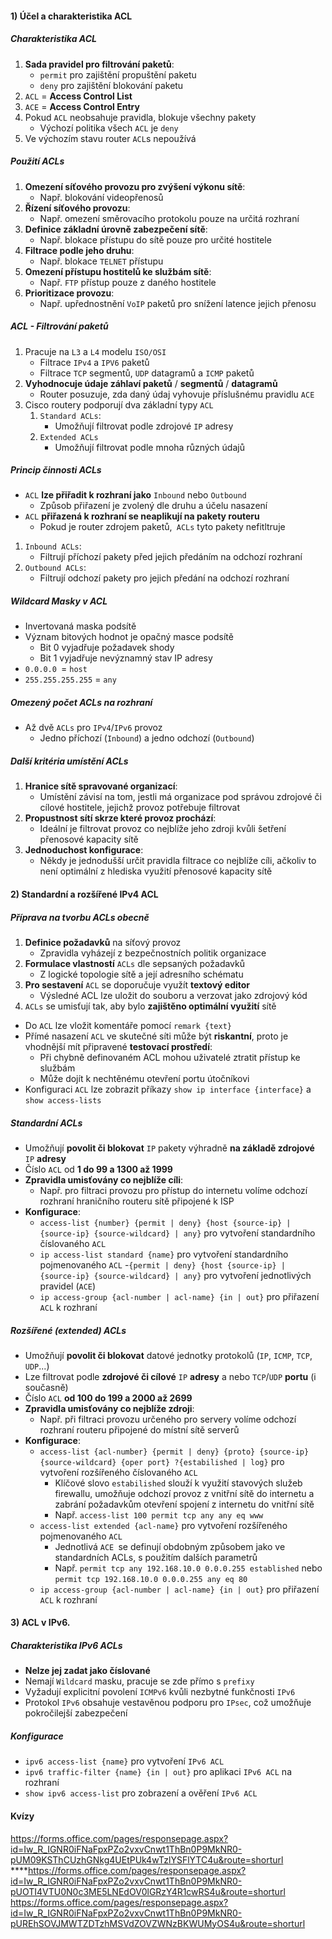 #### 1) Účel a charakteristika ACL
##### Charakteristika ACL
1) **Sada pravidel pro filtrování paketů**:
	-  `permit` pro zajištění propuštění paketu
	- `deny` pro zajištění blokování paketu
2) `ACL` = **Access Control List**
3) `ACE` = **Access Control Entry**
4) Pokud `ACL` neobsahuje pravidla, blokuje všechny pakety
	- Výchozí politika všech `ACL` je `deny`
5) Ve výchozím stavu router `ACL`s nepoužívá
##### Použití ACLs
1) **Omezení síťového provozu pro zvýšení výkonu sítě**:
	- Např. blokování videopřenosů
2) **Řízení síťového provozu**:
	- Např. omezení směrovacího protokolu pouze na určitá rozhraní
3) **Definice základní úrovně zabezpečení sítě**:
	- Např. blokace přístupu do sítě pouze pro určité hostitele
4) **Filtrace podle jeho druhu**:
	- Např. blokace `TELNET` přístupu
5) **Omezení přístupu hostitelů ke službám sítě**:
	- Např. `FTP` přístup pouze z daného hostitele
6) **Prioritizace provozu**:
	- Např. upřednostnění `VoIP` paketů pro snížení latence jejich přenosu
##### ACL - Filtrování paketů
1) Pracuje na `L3` a `L4` modelu `ISO/OSI`
	- Filtrace `IPv4` a `IPV6` paketů
	- Filtrace `TCP` segmentů, `UDP` datagramů a `ICMP` paketů
2) **Vyhodnocuje údaje záhlaví paketů** / **segmentů** / **datagramů**
	- Router posuzuje, zda daný údaj vyhovuje příslušnému pravidlu `ACE`
3) Cisco routery podporují dva základní typy `ACL`
	1) `Standard ACLs`:
		- Umožňují filtrovat podle zdrojové `IP` adresy
	2) `Extended ACLs`
		- Umožňují filtrovat podle mnoha různých údajů
##### Princip činnosti ACLs
- `ACL` **lze přiřadit k rozhraní jako** `Inbound` nebo `Outbound`
	- Způsob přiřazení je zvolený dle druhu a účelu nasazení
- `ACL` **přiřazená k rozhraní se neaplikují na pakety routeru**
	- Pokud je router zdrojem paketů,` ACLs` tyto pakety nefitltruje
1) `Inbound ACLs`:
	- Filtrují příchozí pakety před jejich předáním na odchozí rozhraní
2) `Outbound ACLs`:
	- Filtrují odchozí pakety pro jejich předání na odchozí rozhraní
##### Wildcard Masky v ACL
- Invertovaná maska podsítě
- Význam bitových hodnot je opačný masce podsítě
	- Bit 0 vyjadřuje požadavek shody
	- Bit 1 vyjadřuje nevýznamný stav IP adresy
- `0.0.0.0 `= `host`
- `255.255.255.255` = `any`
##### Omezený počet ACLs na rozhraní
- Až dvě `ACLs` pro `IPv4`/`IPv6` provoz 
	- Jedno příchozí (`Inbound`) a jedno odchozí (`Outbound`)
##### Další kritéria umístění ACLs
1) **Hranice sítě spravované organizací**:
	- Umístění závisí na tom, jestli má organizace pod správou zdrojové či cílové hostitele, jejichž provoz potřebuje filtrovat
2) **Propustnost sítí skrze které provoz prochází**:
	- Ideální je filtrovat provoz co nejblíže jeho zdroji kvůli šetření přenosové kapacity sítě
3) **Jednoduchost konfigurace**:
	- Někdy je jednodušší určit pravidla filtrace co nejblíže cíli, ačkoliv to není optimální z hlediska využití přenosové kapacity sítě
#### 2) Standardní a rozšířené IPv4 ACL
##### Příprava na tvorbu ACLs obecně
1) **Definice požadavků** na síťový provoz
	- Zpravidla vyházejí z bezpečnostních politik organizace
2) **Formulace vlastností** `ACLs` dle sepsaných požadavků
	- Z logické topologie sítě a její adresního schématu
3) **Pro sestavení** `ACL` se doporučuje využít **textový editor**
	- Výsledné ACL lze uložit do souboru a verzovat jako zdrojový kód
4) `ACLs` se umisťují tak, aby bylo **zajištěno optimální využití** sítě
- Do `ACL` lze vložit komentáře pomocí `remark {text}`
- Přímé nasazení `ACL` ve skutečné síti může být **riskantní**, proto je vhodnější mít připravené **testovací prostředí**:
	- Při chybně definovaném ACL mohou uživatelé ztratit přístup ke službám
	- Může dojít k nechtěnému otevření portu útočníkovi
- Konfiguraci `ACL` lze zobrazit příkazy `show ip interface {interface}` a `show access-lists`
##### Standardní ACLs
- Umožňují **povolit či blokovat** `IP` pakety výhradně **na základě zdrojové** `IP` **adresy**
- Číslo `ACL` od **1 do 99 a 1300 až 1999**
- **Zpravidla umisťovány co nejblíže cíli**:
	- Např. pro filtraci provozu pro přístup do internetu volíme odchozí rozhraní hraničního routeru sítě připojené k ISP
- **Konfigurace**:
	- `access-list {number} {permit | deny} {host {source-ip} | {source-ip} {source-wildcard} | any}` pro vytvoření standardního číslovaného `ACL`
	- `ip access-list standard {name}` pro vytvoření standardního pojmenovaného `ACL`
		-`{permit | deny} {host {source-ip} | {source-ip} {source-wildcard} | any}` pro vytvoření jednotlivých pravidel (`ACE`)
	- `ip access-group {acl-number | acl-name} {in | out}` pro přiřazení `ACL` k rozhraní
##### Rozšířené (extended) ACLs
- Umožňují **povolit či blokovat** datové jednotky protokolů (`IP`, ``ICMP``, `TCP`, `UDP`...)
- Lze filtrovat podle **zdrojové či cílové** `IP` **adresy** a nebo `TCP`/`UDP` **portu** (i současně)
- Číslo `ACL` **od 100 do 199 a 2000 až 2699**
- **Zpravidla umisťovány co nejblíže zdroji**:
	- Např. při filtraci provozu určeného pro servery volíme odchozí rozhraní routeru připojené do místní sítě serverů
- **Konfigurace**:
	- `access-list {acl-number} {permit | deny} {proto} {source-ip} {source-wildcard} {oper port} ?{estabilished | log}` pro vytvoření rozšířeného číslovaného `ACL`
		- Klíčové slovo `estabilished` slouží k využití stavových služeb firewallu, umožňuje odchozí provoz z vnitřní sítě do internetu a zabrání požadavkům otevření spojení z internetu do vnitřní sítě
		- Např. `access-list 100 permit tcp any any eq www`
	- `access-list extended {acl-name}` pro vytvoření rozšířeného pojmenovaného `ACL`
		- Jednotlivá `ACE `se definují obdobným způsobem jako ve standardních ACLs, s použitím dalších parametrů
		- Např. `permit tcp any 192.168.10.0 0.0.0.255 established` nebo `permit tcp 192.168.10.0 0.0.0.255 any eq 80`
	- `ip access-group {acl-number | acl-name} {in | out}` pro přiřazení `ACL` k rozhraní
#### 3) ACL v IPv6.
##### Charakteristika IPv6 ACLs
- **Nelze jej zadat jako číslované**
- Nemají `Wildcard` masku, pracuje se zde přímo s `prefixy`
- Vyžadují explicitní povolení `ICMPv6` kvůli nezbytné funkčnosti `IPv6`
- Protokol `IPv6` obsahuje vestavěnou podporu pro `IPsec`, což umožňuje pokročilejší zabezpečení
##### Konfigurace
- `ipv6 access-list {name}` pro vytvoření `IPv6 ACL`
- `ipv6 traffic-filter {name} {in | out}` pro aplikaci `IPv6 ACL` na rozhraní
- `show ipv6 access-list` pro zobrazení a ověření `IPv6 ACL `
#### Kvízy
https://forms.office.com/pages/responsepage.aspx?id=Iw_R_IGNR0iFNaFpxPZo2vxvCnwt1ThBn0P9MkNR0-pUM09KSThCUzhGNkg4UEtPUk4wTzlYSFlYTC4u&route=shorturl
****https://forms.office.com/pages/responsepage.aspx?id=Iw_R_IGNR0iFNaFpxPZo2vxvCnwt1ThBn0P9MkNR0-pUOTI4VTU0N0c3ME5LNEdOV0lGRzY4R1cwRS4u&route=shorturl
https://forms.office.com/pages/responsepage.aspx?id=Iw_R_IGNR0iFNaFpxPZo2vxvCnwt1ThBn0P9MkNR0-pUREhSOVJMWTZDTzhMSVdZOVZWNzBKWUMyOS4u&route=shorturl